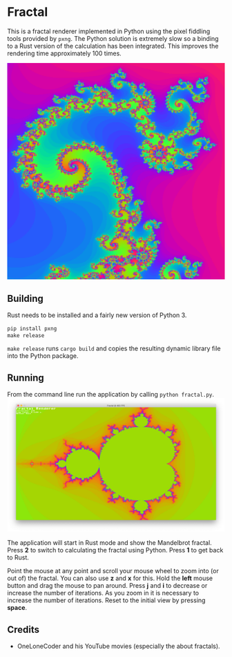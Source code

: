 # Fractal

This is a fractal renderer implemented in Python using the pixel fiddling tools provided by `pxng`. The Python solution is extremely slow so a binding to a Rust version of the calculation has been integrated. This improves the rendering time approximately 100 times.

![Screenshot of a fractal](images/fractal.png)

## Building
Rust needs to be installed and a fairly new version of Python 3.

```
pip install pxng
make release
```

`make release` runs `cargo build` and copies the resulting dynamic library file into the Python package.

## Running
From the command line run the application by calling `python fractal.py`. 
![Screenshot of a fractal](images/application.png)

The application will start in Rust mode and show the Mandelbrot fractal. Press __2__ to switch to calculating the fractal using Python. Press __1__ to get back to Rust.

Point the mouse at any point and scroll your mouse wheel to zoom into (or out of) the fractal. You can also use __z__ and __x__ for this. Hold the __left__ mouse button and drag the mouse to pan around. Press __j__ and __i__ to decrease or increase the number of iterations. As you zoom in it is necessary to increase the number of iterations. Reset to the initial view by pressing __space__.    

## Credits
- OneLoneCoder and his YouTube movies (especially the about fractals).